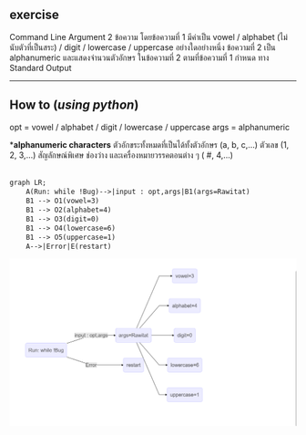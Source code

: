 ## exercise

Command Line Argument 2 ข้อความ โดยข้อความที่ 1 มีค่าเป็น vowel / alphabet (ไม่นับตัวที่เป็นสระ) / digit / lowercase / uppercase อย่างใดอย่างหนึ่ง ข้อความที่ 2 เป็น alphanumeric และแสดงจำนวนตัวอักษร ในข้อความที่ 2 ตามที่ข้อความที่ 1 กำหนด ทาง Standard Output

****
## How to (***using python***)

opt = vowel / alphabet / digit / lowercase / uppercase
args = alphanumeric

***alphanumeric characters**
ตัวอักขระทั้งหมดที่เป็นได้ทั้งตัวอักษร (a, b, c,…) ตัวเลข (1, 2, 3,...) สัญลักษณ์พิเศษ ช่องว่าง และเครื่องหมายวรรคตอนต่าง ๆ ( #, 4,…)

```mermaid

graph LR;
    A(Run: while !Bug)-->|input : opt,args|B1(args=Rawitat)
    B1 --> O1(vowel=3)
    B1 --> O2(alphabet=4)
    B1 --> O3(digit=0)
    B1 --> O4(lowercase=6)
    B1 --> O5(uppercase=1)
    A-->|Error|E(restart)  

```
![cover](ex1-mermaid.png)


